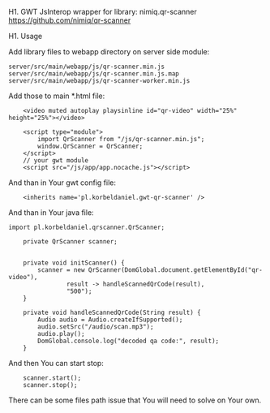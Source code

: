 H1. GWT JsInterop wrapper for library: nimiq.qr-scanner
https://github.com/nimiq/qr-scanner

H1. Usage

Add library files to webapp directory on server side module:

```
server/src/main/webapp/js/qr-scanner.min.js
server/src/main/webapp/js/qr-scanner.min.js.map
server/src/main/webapp/js/qr-scanner-worker.min.js
```

Add those to main *.html file:

```
	<video muted autoplay playsinline id="qr-video" width="25%" height="25%"></video>

	<script type="module">
		import QrScanner from "/js/qr-scanner.min.js";
		window.QrScanner = QrScanner;
	</script>
	// your gwt module
	<script src="/js/app/app.nocache.js"></script>
```

And than in Your gwt config file:
```
	<inherits name='pl.korbeldaniel.gwt-qr-scanner' />
```

And than in Your java file:

```
import pl.korbeldaniel.qrscanner.QrScanner;

	private QrScanner scanner;


	private void initScanner() {
		scanner = new QrScanner(DomGlobal.document.getElementById("qr-video"),
				result -> handleScannedQrCode(result),
				"500");
	}

	private void handleScannedQrCode(String result) {
		Audio audio = Audio.createIfSupported();
		audio.setSrc("/audio/scan.mp3");
		audio.play();
		DomGlobal.console.log("decoded qa code:", result);
	}
```

And then You can start stop:
```
	scanner.start();
	scanner.stop();
```

There can be some files path issue that You will need to solve on Your own.


